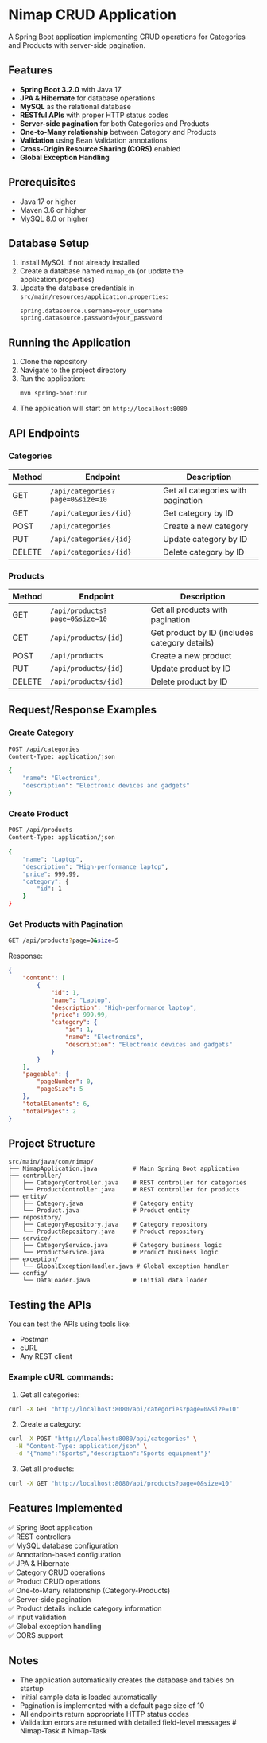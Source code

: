 # Nimap CRUD Application

A Spring Boot application implementing CRUD operations for Categories and Products with server-side pagination.

## Features

- **Spring Boot 3.2.0** with Java 17
- **JPA & Hibernate** for database operations
- **MySQL** as the relational database
- **RESTful APIs** with proper HTTP status codes
- **Server-side pagination** for both Categories and Products
- **One-to-Many relationship** between Category and Products
- **Validation** using Bean Validation annotations
- **Cross-Origin Resource Sharing (CORS)** enabled
- **Global Exception Handling**

## Prerequisites

- Java 17 or higher
- Maven 3.6 or higher
- MySQL 8.0 or higher

## Database Setup

1. Install MySQL if not already installed
2. Create a database named `nimap_db` (or update the application.properties)
3. Update the database credentials in `src/main/resources/application.properties`:
   ```properties
   spring.datasource.username=your_username
   spring.datasource.password=your_password
   ```

## Running the Application

1. Clone the repository
2. Navigate to the project directory
3. Run the application:
   ```bash
   mvn spring-boot:run
   ```
4. The application will start on `http://localhost:8080`

## API Endpoints

### Categories

| Method | Endpoint | Description |
|--------|----------|-------------|
| GET | `/api/categories?page=0&size=10` | Get all categories with pagination |
| GET | `/api/categories/{id}` | Get category by ID |
| POST | `/api/categories` | Create a new category |
| PUT | `/api/categories/{id}` | Update category by ID |
| DELETE | `/api/categories/{id}` | Delete category by ID |

### Products

| Method | Endpoint | Description |
|--------|----------|-------------|
| GET | `/api/products?page=0&size=10` | Get all products with pagination |
| GET | `/api/products/{id}` | Get product by ID (includes category details) |
| POST | `/api/products` | Create a new product |
| PUT | `/api/products/{id}` | Update product by ID |
| DELETE | `/api/products/{id}` | Delete product by ID |

## Request/Response Examples

### Create Category
```bash
POST /api/categories
Content-Type: application/json

{
    "name": "Electronics",
    "description": "Electronic devices and gadgets"
}
```

### Create Product
```bash
POST /api/products
Content-Type: application/json

{
    "name": "Laptop",
    "description": "High-performance laptop",
    "price": 999.99,
    "category": {
        "id": 1
    }
}
```

### Get Products with Pagination
```bash
GET /api/products?page=0&size=5
```

Response:
```json
{
    "content": [
        {
            "id": 1,
            "name": "Laptop",
            "description": "High-performance laptop",
            "price": 999.99,
            "category": {
                "id": 1,
                "name": "Electronics",
                "description": "Electronic devices and gadgets"
            }
        }
    ],
    "pageable": {
        "pageNumber": 0,
        "pageSize": 5
    },
    "totalElements": 6,
    "totalPages": 2
}
```

## Project Structure

```
src/main/java/com/nimap/
├── NimapApplication.java          # Main Spring Boot application
├── controller/
│   ├── CategoryController.java    # REST controller for categories
│   └── ProductController.java     # REST controller for products
├── entity/
│   ├── Category.java              # Category entity
│   └── Product.java               # Product entity
├── repository/
│   ├── CategoryRepository.java    # Category repository
│   └── ProductRepository.java     # Product repository
├── service/
│   ├── CategoryService.java       # Category business logic
│   └── ProductService.java        # Product business logic
├── exception/
│   └── GlobalExceptionHandler.java # Global exception handler
└── config/
    └── DataLoader.java            # Initial data loader
```

## Testing the APIs

You can test the APIs using tools like:
- Postman
- cURL
- Any REST client

### Example cURL commands:

1. Get all categories:
```bash
curl -X GET "http://localhost:8080/api/categories?page=0&size=10"
```

2. Create a category:
```bash
curl -X POST "http://localhost:8080/api/categories" \
  -H "Content-Type: application/json" \
  -d '{"name":"Sports","description":"Sports equipment"}'
```

3. Get all products:
```bash
curl -X GET "http://localhost:8080/api/products?page=0&size=10"
```

## Features Implemented

✅ Spring Boot application  
✅ REST controllers  
✅ MySQL database configuration  
✅ Annotation-based configuration  
✅ JPA & Hibernate  
✅ Category CRUD operations  
✅ Product CRUD operations  
✅ One-to-Many relationship (Category-Products)  
✅ Server-side pagination  
✅ Product details include category information  
✅ Input validation  
✅ Global exception handling  
✅ CORS support  

## Notes

- The application automatically creates the database and tables on startup
- Initial sample data is loaded automatically
- Pagination is implemented with a default page size of 10
- All endpoints return appropriate HTTP status codes
- Validation errors are returned with detailed field-level messages
#   N i m a p - T a s k 
 
 
#   N i m a p - T a s k  
 